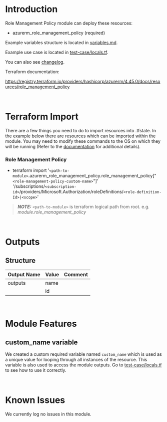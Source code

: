 # Introduction
Role Management Policy module can deploy these resources:
* azurerm_role_management_policy (required)

Example variables structure is located in [variables.md](variables.md).

Example use case is located in [test-case/locals.tf](test-case/locals.tf).

You can also see [changelog](CHANGELOG.md).

Terraform documentation:

https://registry.terraform.io/providers/hashicorp/azurerm/4.45.0/docs/resources/role_management_policy

&nbsp;

# Terraform Import
There are a few things you need to do to import resources into .tfstate. In the example below there are resources which can be imported within the module. You may need to modify these commands to the OS on which they will be running (Refer to the [documentation](https://developer.hashicorp.com/terraform/cli/commands/import#example-import-into-resource-configured-with-for_each) for additional details).
### Role Management Policy
* terraform import '`<path-to-module>`.azurerm_role_management_policy.role_management_policy["`<role-management-policy-custom-name>`"]' '/subscriptions/`<subscription-id>`/providers/Microsoft.Authorization/roleDefinitions/`<role-definition-Id>|<scope>`'

 > **_NOTE:_** `<path-to-module>` is terraform logical path from root. e.g. _module.role\_management\_policy_

&nbsp;

# Outputs
## Structure

| Output Name | Value | Comment |
| ----------- | ----- | ------- |
| outputs     | name  |         |
|             | id    |         |

&nbsp;

# Module Features
## custom_name variable
We created a custom required variable named `custom_name` which is used as a unique value for looping through all instances of the resource. This variable is also used to access the module outputs. Go to [test-case/locals.tf](test-case/locals.tf) to see how to use it correctly.

&nbsp;

# Known Issues
We currently log no issues in this module.
